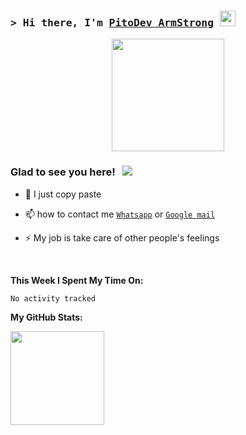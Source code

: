 ### <samp>&gt; Hi there, I'm <a href="https://wa.me/6285235637978" target="_blank">PitoDev ArmStrong</a> <img src="https://media.giphy.com/media/hvRJCLFzcasrR4ia7z/giphy.gif" width="25"> </samp>

<p align="center">
<img src="https://avatars.githubusercontent.com/PitoDevID" height="180" style="margin-left: auto;margin-right: auto;display: block;">
</p>

### Glad to see you here! &nbsp; ![](https://visitor-badge.glitch.me/badge?page_id=PitoDevID.PitoDevID)

- 🤝 I just copy paste

- 📫 how to contact me  [`Whatsapp`](https://wa.me/6285235637978?text=hallo) or [`Google mail`](mailto:pitodevbusiness@gmail.com)

- ⚡ My job is take care of other people's feelings

</br>

**This Week I Spent My Time On:**
<!--START_SECTION:waka-->

```text
No activity tracked
```

<!--END_SECTION:waka-->


**My GitHub Stats:**

<p>
  <img height="150em" src="https://github-readme-stats.vercel.app/api?username=PitoDevID&show_icons=true&hide_border=true&&count_private=true&include_all_commits=true" />

</p>




